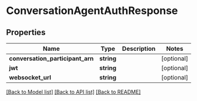# ConversationAgentAuthResponse

## Properties
Name | Type | Description | Notes
------------ | ------------- | ------------- | -------------
**conversation_participant_arn** | **string** |  | [optional] 
**jwt** | **string** |  | [optional] 
**websocket_url** | **string** |  | [optional] 

[[Back to Model list]](../README.md#documentation-for-models) [[Back to API list]](../README.md#documentation-for-api-endpoints) [[Back to README]](../README.md)


